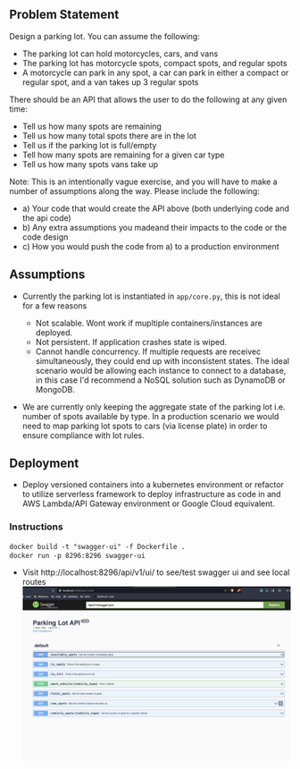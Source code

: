 ## Problem Statement
Design a parking lot. You can assume the following:
- The parking lot can hold motorcycles, cars, and vans
- The parking lot has motorcycle spots, compact spots, and regular spots
- A motorcycle can park in any spot, a car can park in either a compact or regular
spot, and a van takes up 3 regular spots

There should be an API that allows the user to do the following at any given time:
- Tell us how many spots are remaining
- Tell us how many total spots there are in the lot
- Tell us if the parking lot is full/empty
- Tell how many spots are remaining for a given car type
- Tell us how many spots vans take up

Note: This is an intentionally vague exercise, and you will have to make a number of assumptions along the way. Please include the following:

- a) Your code that would create the API above (both underlying code and the api code) 
- b) Any extra assumptions you madeand their impacts to the code or the code design 
- c) How you would push the code from a) to a production environment


## Assumptions
- Currently the parking lot is instantiated in `app/core.py`, this is not ideal for a few reasons
    - Not scalable. Wont work if mupltiple containers/instances are deployed.
    - Not persistent. If application crashes state is wiped.
    - Cannot handle concurrency. If multiple requests are receivec simultaneously, they could end up with inconsistent states.
The ideal scenario would be allowing each instance to connect to a database, in this case I'd recommend a NoSQL solution such as DynamoDB or MongoDB.

- We are currently only keeping the aggregate state of the parking lot i.e. number of spots available by type. In a production scenario we would need to map parking lot spots to cars (via license plate) in order to ensure compliance with lot rules.

## Deployment
- Deploy versioned containers into a kubernetes environment or refactor to utilize serverless framework to deploy infrastructure as code in and AWS Lambda/API Gateway environment or Google Cloud equivalent.

### Instructions
```
docker build -t "swagger-ui" -f Dockerfile .
docker run -p 8296:8296 swagger-ui     
```
- Visit http://localhost:8296/api/v1/ui/ to see/test swagger ui and see local routes
![Swagger UI](assets/swagger_ui.png)
